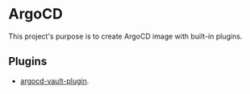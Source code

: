 # ArgoCD
This project's purpose is to create ArgoCD image with built-in plugins.<br>
## Plugins
-  [argocd-vault-plugin](https://github.com/argoproj-labs/argocd-vault-plugin).

